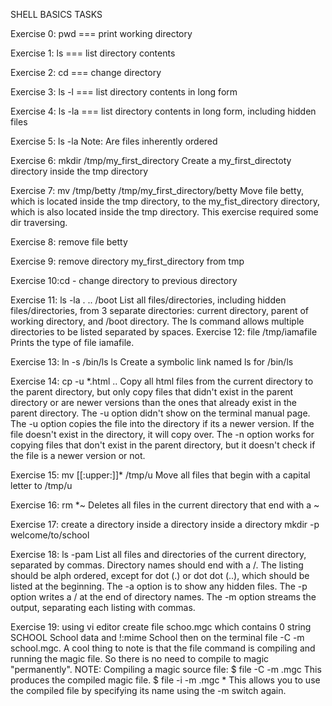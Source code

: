 SHELL BASICS TASKS

Exercise 0: pwd === print working directory

Exercise 1: ls === list directory contents

Exercise 2: cd === change directory

Exercise 3: ls -l === list directory contents in long form

Exercise 4: ls -la === list directory contents in long form, including hidden files

Exercise 5: ls -la Note: Are files inherently ordered

Exercise 6: mkdir /tmp/my_first_directory Create a my_first_directoty directory inside the tmp directory

Exercise 7: mv /tmp/betty /tmp/my_first_directory/betty Move file betty, which is located inside the tmp directory, to the my_fist_directory directory, which is also located inside the tmp directory. This exercise required some dir traversing.

Exercise 8: remove file betty

Exercise 9: remove directory my_first_directory from tmp

Exercise 10:cd - change directory to previous directory

Exercise 11: ls -la . .. /boot List all files/directories, including hidden files/directories, from 3 separate directories: current directory, parent of working directory, and /boot directory. The ls command allows multiple directories to be listed separated by spaces.
Exercise 12: file /tmp/iamafile Prints the type of file iamafile.

Exercise 13: ln -s /bin/ls ls Create a symbolic link named ls for /bin/ls

Exercise 14: cp -u *.html .. Copy all html files from the current directory to the parent directory, but only copy files that didn't exist in the parent directory or are newer versions than the ones that already exist in the parent directory. The -u option didn't show on the terminal manual page. The -u option copies the file into the directory if its a newer version. If the file doesn't exist in the directory, it will copy over. The -n option works for copying files that don't exist in the parent directory, but it doesn't check if the file is a newer version or not.

Exercise 15: mv [[:upper:]]* /tmp/u Move all files that begin with a capital letter to /tmp/u

Exercise 16: rm *~ Deletes all files in the current directory that end with a ~

Exercise 17: create a directory inside a directory inside a directory mkdir -p welcome/to/school

Exercise 18: ls -pam List all files and directories of the current directory, separated by commas. Directory names should end with a /. The listing should be alph ordered, except for dot (.) or dot dot (..), which should be listed at the beginning. The -a option is to show any hidden files. The -p option writes a / at the end of directory names. The -m option streams the output, separating each listing with commas.

Exercise 19: using vi editor create file schoo.mgc which contains 0 string SCHOOL School data and !:mime School then on the terminal file -C -m school.mgc. A cool thing to note is that the file command is compiling and running the magic file. So there is no need to compile to magic "permanently". NOTE: Compiling a magic source file: $ file -C -m .mgc This produces the compiled magic file. $ file -i -m .mgc * This allows you to use the compiled file by specifying its name using the -m switch again.

